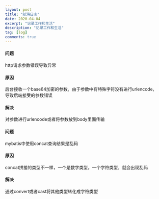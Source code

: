 ```yaml
---
layout: post
title: "航海日志"
date: 2020-04-04
excerpt: "记录工作和生活"
description: "记录工作和生活"
tag: [log]
comments: true
---
```


#### 问题
http请求参数错误导致异常
#### 原因
后台接收一个base64加密的参数，由于参数中有特殊字符没有进行urlencode，导致后端接受的参数错误
#### 解决
对参数进行urlencode或者将参数放到body里面传输

#### 问题
mybatis中使用concat查询结果是乱码
#### 原因
concat拼接的类型不一样，一个是数字类型，一个字符类型，就会出现乱码
#### 解决
通过convert或者cast将其他类型转化成字符类型
